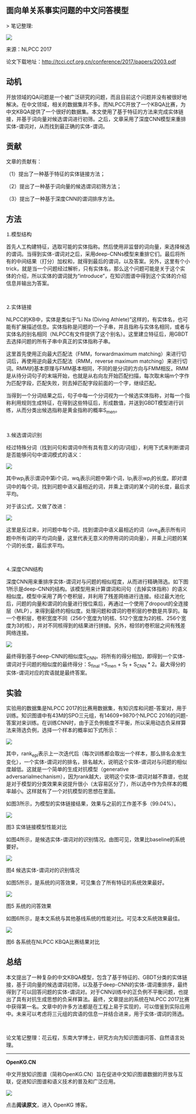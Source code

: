 
## 面向单关系事实问题的中文问答模型

&gt; 笔记整理: 

![](img/面向单关系事实问题的中文问答模型.md_1.png)

来源：NLPCC 2017

论文下载地址：http://tcci.ccf.org.cn/conference/2017/papers/2003.pdf

## **动机**

开放领域的QA问题是一个被广泛研究的问题，而且目前这个问题并没有被很好地解决。在中文领域，相关的数据集并不多。而NLPCC开放了一个KBQA比赛，为中文KBQA提供了一个很好的数据集。本文使用了基于特征的方法来完成实体链接，并基于词向量对候选谓词进行初筛。之后，文章采用了深度CNN模型来重排实体-谓词对，从而找到最正确的实体-谓词。

## 

## **贡献**

文章的贡献有：

（1）提出了一种基于特征的实体链接方法；

（2）提出了一种基于词向量的候选谓词初筛方法；

（3）提出了一种基于深度CNN的谓词排序方法。

## 

## **方法**

⒈模型结构

首先人工构建特征，选取可能的实体指称。然后使用非监督的词向量，来选择候选的谓词。当得到实体-谓词对之后，采用deep-CNNs模型来重排它们。最后将所有的中间结果（打分）加权和，就得到最后的谓词，以及答案。另外，这里有个小trick，就是当一个问题经过解析，只有实体名，那么这个问题可能是关于这个实体的介绍，所以实体的谓词就为“introduce”，在知识图谱中得到这个实体的介绍信息并输出为答案。

 

⒉实体链接

NLPCC的KB中，实体是类似于“Li Na (Diving Athlete)”这样的，有实体名，也可能有扩展描述信息。实体指称是问题的一个子串，并且指称与实体名相同，或者与实体名的别名相同（NLPCC有文件提供了这个别名）。这里建立特征后，用GBDT去选择问题的所有子串中真正的实体指称子串。

这里首先使用正向最大匹配法（FMM，forwardmaximum matching）来进行切词后，再使用逆向最大匹配法（RMM，reverse maximum matching）来进行切词。RMM的基本原理与FMM基本相同，不同的是分词的方向与FMM相反。RMM是从待分词句子的末端开始，也就是从右向左开始匹配扫描，每次取末端m个字作为匹配字段，匹配失败，则去掉匹配字段前面的一个字，继续匹配。

当得到一个分词结果之后，句子中每一个分词视为一个候选实体指称，对每一个指称利用规则生成特征，在得到这些特征后，形成数值，并送到GBDT模型进行训练，从而分类出候选指称是黄金指称的概率S<sub>men</sub>。

 

⒊候选谓词识别

经过特殊分词（找到问句和谓词中所有具有意义的词/词组），利用下式来判断谓词是否能够问句中谓词模式的语义：

![](img/面向单关系事实问题的中文问答模型.md_2.png)

其中wp<sub>i</sub>表示谓词中第i个词，wq<sub>i</sub>表示问题中第i个词，lp<sub>i</sub>表示wp<sub>i</sub>的长度。即对谓词中的每个词，找到问题中语义最相近的词，并乘上谓词的某个词的长度，最后求平均。

对于该公式，又做了改进：

![](img/面向单关系事实问题的中文问答模型.md_3.png)

这里是反过来，对问题中每个词，找到谓词中语义最相近的词（ave<sub>q</sub>表示所有问题中所有词的平均词向量，这里代表无意义的停用词的词向量），并乘上问题的某个词的长度，最后求平均。

 

⒋深度CNN结构

深度CNN用来重排序实体-谓词对与问题的相似程度，从而进行精确筛选。如下图1所示是deep-CNN的结构。该模型用来计算谓词和问句（去掉实体指称）的语义相似度。模型中采用了两个卷积层，并利用了残差网络进行连接。经过最大池化后，问题的向量和谓词的向量进行按位乘后，再通过一个使用了dropout的全连接层（MLP），来得到最终的相似度。处理问题和谓词的卷积层的参数是共享的。每一个卷积层，卷积宽度不同（256个宽度为1的核、512个宽度为2的核、256个宽度为3的核），并对不同核得到的结果进行拼接。另外，相邻的卷积层之间有残差网络连接。

![](img/面向单关系事实问题的中文问答模型.md_4.png)

最终得到基于deep-CNN的相似度S<sub>CNN</sub>。将所有的得分相加，即得到一个实体-谓词对于问题的相似度的最终得分：S<sub>final </sub>=S<sub>men</sub> + S<sub>f</sub> + S<sub>CNN</sub> * 2。最大得分的实体-谓词对应的宾语就是最终答案。

## 

## **实验**

实验用的数据集是NLPCC 2017的比赛用数据集，有知识库和问题-答案对，用于训练。知识图谱中有43M的SPO三元组，有14609+9870个NLPCC 2016的问题-答案对来训练。在训练CNN时，由于正负例极度不平衡，所以采用动态负采样算法来筛选负例，选择一个样本的概率如下式所示：

![](img/面向单关系事实问题的中文问答模型.md_5.png)

其中，rank<sub>epi</sub>表示上一次迭代后（每次训练都会取出一个样本，那么排名会发生变化），一个实体-谓词对的排名，排名越大，说明这个实体-谓词对与问题的相似度越低。这就是一个简单的生成对抗模型（generative adversarialmechanism），因为rank越大，说明这个实体-谓词对越不靠谱，也就是对于模型的分类效果来说提升很小（太容易区分了），所以选中作为负样本的概率越小。这样就有了一个对抗模型的思想在里面。

如图3所示，为模型的实体链接结果，效果与之前的工作差不多（99.04%）。

![](img/面向单关系事实问题的中文问答模型.md_6.png)

图3 实体链接模型性能对比

如图4所示，是候选实体-谓词对的识别情况。由图可见，效果比baseline的系统要好。



![](img/面向单关系事实问题的中文问答模型.md_7.png)

图4 候选实体-谓词对的识别情况

如图5所示，是系统的问答效果，可见集合了所有特征的系统效果最好。

![](img/面向单关系事实问题的中文问答模型.md_8.png)

图5 系统的问答效果

如图6所示，是本文系统与其他基线系统的性能对比。可见本文系统效果最佳。

![](img/面向单关系事实问题的中文问答模型.md_9.png)

图6 各系统在NLPCC KBQA比赛结果对比

## **总结**

本文提出了一种复杂的中文KBQA模型，包含了基于特征的、GBDT分类的实体链接，基于词向量的候选谓词初筛，以及基于deep-CNN的实体-谓词重排序，最终得到了可以回答问题的实体-谓词对。对于CNN训练中的正负例不平衡问题，也提出了具有对抗生成思想的负采样算法。最终，文章提出的系统在NLPCC 2017比赛中获得第一名。文章中的许多方法都是在工程上易于实现的，可以借鉴到实际应用中。未来可以考虑将三元组的宾语的信息一并结合进来，用于实体-谓词的筛选。

 

论文笔记整理：花云程，东南大学博士，研究方向为知识图谱问答、自然语言处理。

****

**OpenKG.CN**



中文开放知识图谱（简称OpenKG.CN）旨在促进中文知识图谱数据的开放与互联，促进知识图谱和语义技术的普及和广泛应用。

![](img/面向单关系事实问题的中文问答模型.md_10.jpeg)

点击**阅读原文**，进入 OpenKG 博客。

